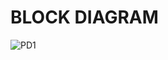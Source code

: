 # BLOCK DIAGRAM
![PD1](https://user-images.githubusercontent.com/85119462/144306819-e7986857-0329-46c3-8730-6758506091fe.jpeg)
